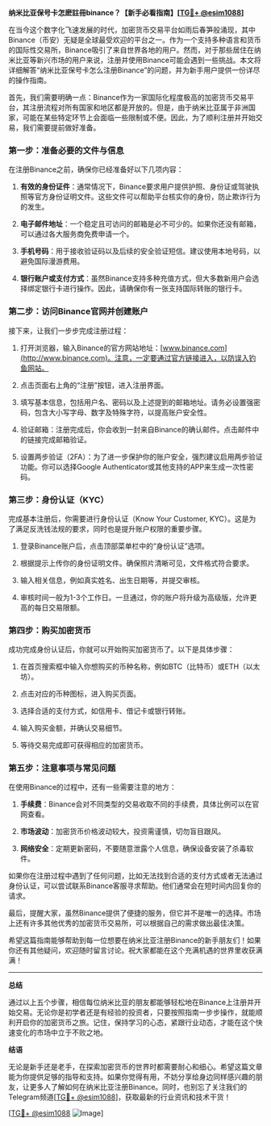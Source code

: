 **纳米比亚保号卡怎麽註冊binance？【新手必看指南】[[TG💪+ @esim1088](https://t.me/s/esim1088)]**

在当今这个数字化飞速发展的时代，加密货币交易平台如雨后春笋般涌现，其中Binance（币安）无疑是全球最受欢迎的平台之一。作为一个支持多种语言和货币的国际性交易所，Binance吸引了来自世界各地的用户。然而，对于那些居住在纳米比亚等新兴市场的用户来说，注册并使用Binance可能会遇到一些挑战。本文将详细解答“纳米比亚保号卡怎么注册Binance”的问题，并为新手用户提供一份详尽的操作指南。

首先，我们需要明确一点：Binance作为一家国际化程度极高的加密货币交易平台，其注册流程对所有国家和地区都是开放的。但是，由于纳米比亚属于非洲国家，可能在某些特定环节上会面临一些限制或不便。因此，为了顺利注册并开始交易，我们需要提前做好准备。

### **第一步：准备必要的文件与信息**

在注册Binance之前，确保你已经准备好以下几项内容：

1. **有效的身份证件**：通常情况下，Binance要求用户提供护照、身份证或驾驶执照等官方身份证明文件。这些文件可以帮助平台核实你的身份，防止欺诈行为的发生。
   
2. **电子邮件地址**：一个稳定且可访问的邮箱是必不可少的。如果你还没有邮箱，可以通过各大服务商免费申请一个。

3. **手机号码**：用于接收验证码以及后续的安全验证短信。建议使用本地号码，以避免国际漫游费用。

4. **银行账户或支付方式**：虽然Binance支持多种充值方式，但大多数新用户会选择绑定银行卡进行操作。因此，请确保你有一张支持国际转账的银行卡。

### **第二步：访问Binance官网并创建账户**

接下来，让我们一步步完成注册过程：

1. 打开浏览器，输入Binance的官方网站地址：[www.binance.com](http://www.binance.com)。注意，一定要通过官方链接进入，以防误入钓鱼网站。

2. 点击页面右上角的“注册”按钮，进入注册界面。

3. 填写基本信息，包括用户名、密码以及上述提到的邮箱地址。请务必设置强密码，包含大小写字母、数字及特殊字符，以提高账户安全性。

4. 验证邮箱：注册完成后，你会收到一封来自Binance的确认邮件。点击邮件中的链接完成邮箱验证。

5. 设置两步验证（2FA）：为了进一步保护你的账户安全，强烈建议启用两步验证功能。你可以选择Google Authenticator或其他支持的APP来生成一次性密码。

### **第三步：身份认证（KYC）**

完成基本注册后，你需要进行身份认证（Know Your Customer, KYC）。这是为了满足反洗钱法规的要求，同时也是提升账户权限的重要步骤。

1. 登录Binance账户后，点击顶部菜单栏中的“身份认证”选项。

2. 根据提示上传你的身份证明文件。确保照片清晰可见，文件格式符合要求。

3. 输入相关信息，例如真实姓名、出生日期等，并提交审核。

4. 审核时间一般为1-3个工作日。一旦通过，你的账户将升级为高级版，允许更高的每日交易限额。

### **第四步：购买加密货币**

成功完成身份认证后，你就可以开始购买加密货币了。以下是具体步骤：

1. 在首页搜索框中输入你想购买的币种名称，例如BTC（比特币）或ETH（以太坊）。

2. 点击对应的币种图标，进入购买页面。

3. 选择合适的支付方式，如信用卡、借记卡或银行转账。

4. 输入购买金额，并确认交易细节。

5. 等待交易完成即可获得相应的加密货币。

### **第五步：注意事项与常见问题**

在使用Binance的过程中，还有一些需要注意的地方：

1. **手续费**：Binance会对不同类型的交易收取不同的手续费，具体比例可以在官网查看。

2. **市场波动**：加密货币价格波动较大，投资需谨慎，切勿盲目跟风。

3. **网络安全**：定期更新密码，不要随意泄露个人信息，确保设备安装了杀毒软件。

如果你在注册过程中遇到了任何问题，比如无法找到合适的支付方式或者无法通过身份认证，可以尝试联系Binance客服寻求帮助。他们通常会在短时间内回复你的请求。

最后，提醒大家，虽然Binance提供了便捷的服务，但它并不是唯一的选择。市场上还有许多其他优秀的加密货币交易所，可以根据自己的需求做出最佳决策。

希望这篇指南能够帮助到每一位想要在纳米比亚注册Binance的新手朋友们！如果你还有其他疑问，欢迎随时留言讨论。祝大家都能在这个充满机遇的世界里收获满满！

---

**总结**

通过以上五个步骤，相信每位纳米比亚的朋友都能够轻松地在Binance上注册并开始交易。无论你是初学者还是有经验的投资者，只要按照指南一步步操作，就能顺利开启你的加密货币之旅。记住，保持学习的心态，紧跟行业动态，才能在这个快速变化的市场中立于不败之地。

**结语**

无论是新手还是老手，在探索加密货币的世界时都需要耐心和细心。希望这篇文章能为你提供足够的指导和支持。如果你觉得有用，不妨分享给身边同样感兴趣的朋友，让更多人了解如何在纳米比亚注册Binance。同时，也别忘了关注我们的Telegram频道[[TG💪+ @esim1088](https://t.me/s/esim1088)]，获取最新的行业资讯和技术干货！

[[TG💪+ @esim1088](https://t.me/s/esim1088) ![Image](https://i.postimg.cc/4NQfJmqS/Snipaste-2025-05-13-00-14-12.png)]
